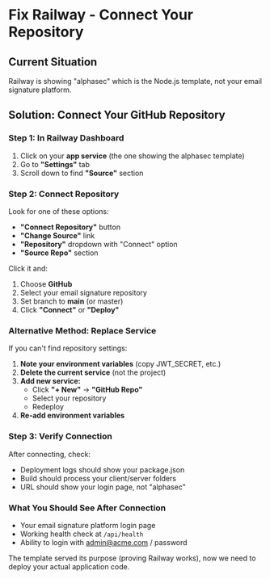 # Fix Railway - Connect Your Repository

## Current Situation
Railway is showing "alphasec" which is the Node.js template, not your email signature platform.

## Solution: Connect Your GitHub Repository

### Step 1: In Railway Dashboard
1. Click on your **app service** (the one showing the alphasec template)
2. Go to **"Settings"** tab
3. Scroll down to find **"Source"** section

### Step 2: Connect Repository
Look for one of these options:
- **"Connect Repository"** button
- **"Change Source"** link  
- **"Repository"** dropdown with "Connect" option
- **"Source Repo"** section

Click it and:
1. Choose **GitHub**
2. Select your email signature repository
3. Set branch to **main** (or master)
4. Click **"Connect"** or **"Deploy"**

### Alternative Method: Replace Service
If you can't find repository settings:

1. **Note your environment variables** (copy JWT_SECRET, etc.)
2. **Delete the current service** (not the project)
3. **Add new service:**
   - Click **"+ New"** → **"GitHub Repo"**
   - Select your repository
   - Redeploy
4. **Re-add environment variables**

### Step 3: Verify Connection
After connecting, check:
- Deployment logs should show your package.json
- Build should process your client/server folders
- URL should show your login page, not "alphasec"

### What You Should See After Connection
- Your email signature platform login page
- Working health check at `/api/health`
- Ability to login with admin@acme.com / password

The template served its purpose (proving Railway works), now we need to deploy your actual application code.